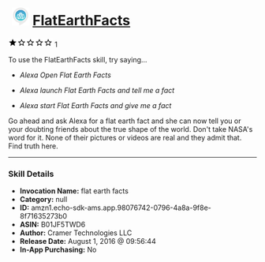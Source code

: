 # &nbsp;<img src="skill_icon" alt="FlatEarthFacts icon" width="36"> [FlatEarthFacts](http://alexa.amazon.com/#skills/amzn1.echo-sdk-ams.app.98076742-0796-4a8a-9f8e-8f71635273b0)
![1 stars](../../images/ic_star_black_18dp_1x.png)![1 stars](../../images/ic_star_border_black_18dp_1x.png)![1 stars](../../images/ic_star_border_black_18dp_1x.png)![1 stars](../../images/ic_star_border_black_18dp_1x.png)![1 stars](../../images/ic_star_border_black_18dp_1x.png) 1

To use the FlatEarthFacts skill, try saying...

* *Alexa Open Flat Earth Facts*

* *Alexa launch Flat Earth Facts and tell me a fact*

* *Alexa start Flat Earth Facts and give me a fact*

Go ahead and ask Alexa for a flat earth fact and she can now tell you or your doubting friends about the true shape of the world.  Don't take NASA's word for it.  None of their pictures or videos are real and they admit that.  Find truth here.

***

### Skill Details

* **Invocation Name:** flat earth facts
* **Category:** null
* **ID:** amzn1.echo-sdk-ams.app.98076742-0796-4a8a-9f8e-8f71635273b0
* **ASIN:** B01JF5TWD6
* **Author:** Cramer Technologies LLC
* **Release Date:** August 1, 2016 @ 09:56:44
* **In-App Purchasing:** No
